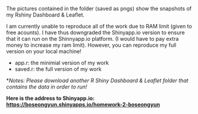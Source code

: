 The pictures contained in the folder (saved as pngs) show the snapshots of my Rshiny Dashboard & Leaflet.

I am currently unable to reproduce all of the work due to RAM limit (given to free acounts). I have thus downgraded the Shinyapp.io version to ensure that it can run on the Shinnyapp.io platform. (I would have to pay extra money to increase my ram limit). However, you can reproduce my full version on your local machine! 

* app.r: the minimial version of my work
* saved.r: the full version of my work

**Notes: Please download another R Shiny Dashboard & Leaflet folder that contains the data in order to run!*

**Here is the address to Shinyapp.io: https://boseongyun.shinyapps.io/homework-2-boseongyun**
